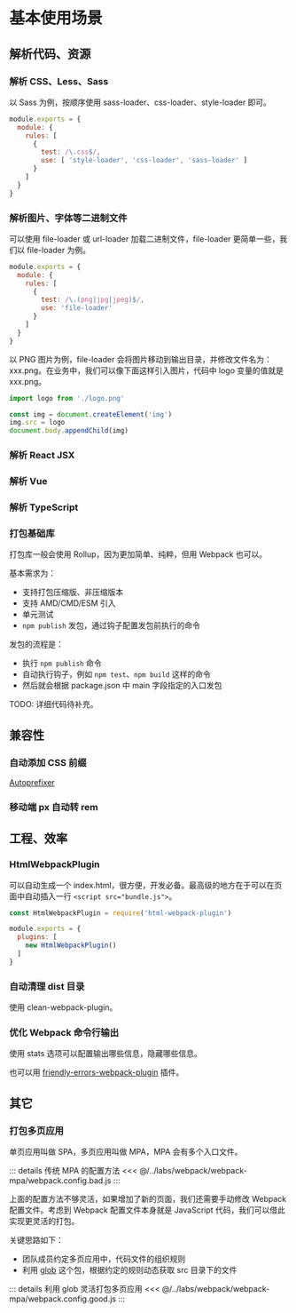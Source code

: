 # 基本使用场景

## 解析代码、资源
### 解析 CSS、Less、Sass
以 Sass 为例，按顺序使用 sass-loader、css-loader、style-loader 即可。

```javascript
module.exports = {
  module: {
    rules: [
      {
        test: /\.css$/,
        use: [ 'style-loader', 'css-loader', 'sass-loader' ]
      }
    ]
  }
}
```

### 解析图片、字体等二进制文件
可以使用 file-loader 或 url-loader 加载二进制文件，file-loader 更简单一些，我们以 file-loader 为例。

```javascript
module.exports = {
  module: {
    rules: [
      {
        test: /\.(png|jpg|jpeg)$/,
        use: 'file-loader'
      }
    ]
  }
}
```

以 PNG 图片为例，file-loader 会将图片移动到输出目录，并修改文件名为：xxx.png。在业务中，我们可以像下面这样引入图片，代码中 logo 变量的值就是 xxx.png。
```javascript
import logo from './logo.png'

const img = document.createElement('img')
img.src = logo
document.body.appendChild(img)
```

### 解析 React JSX

### 解析 Vue

### 解析 TypeScript

### 打包基础库
打包库一般会使用 Rollup，因为更加简单、纯粹，但用 Webpack 也可以。

基本需求为：
- 支持打包压缩版、非压缩版本
- 支持 AMD/CMD/ESM 引入
- 单元测试
- `npm publish` 发包，通过钩子配置发包前执行的命令

发包的流程是：
- 执行 `npm publish` 命令
- 自动执行钩子，例如 `npm test`、`npm build` 这样的命令
- 然后就会根据 package.json 中 main 字段指定的入口发包

TODO: 详细代码待补充。

## 兼容性
### 自动添加 CSS 前缀
[Autoprefixer](https://www.npmjs.com/package/autoprefixer) 

### 移动端 px 自动转 rem

## 工程、效率
### HtmlWebpackPlugin
可以自动生成一个 index.html，很方便，开发必备。最高级的地方在于可以在页面中自动插入一行 `<script src="bundle.js">`。

```javascript
const HtmlWebpackPlugin = require('html-webpack-plugin')

module.exports = {
  plugins: [
    new HtmlWebpackPlugin()
  ]
}
```

### 自动清理 dist 目录
使用 clean-webpack-plugin。

### 优化 Webpack 命令行输出
使用 stats 选项可以配置输出哪些信息，隐藏哪些信息。

也可以用 [friendly-errors-webpack-plugin](https://www.npmjs.com/package/friendly-errors-webpack-plugin) 插件。

## 其它
### 打包多页应用
单页应用叫做 SPA，多页应用叫做 MPA，MPA 会有多个入口文件。

::: details 传统 MPA 的配置方法
<<< @/../labs/webpack/webpack-mpa/webpack.config.bad.js
:::

上面的配置方法不够灵活，如果增加了新的页面，我们还需要手动修改 Webpack 配置文件。考虑到 Webpack 配置文件本身就是 JavaScript 代码，我们可以借此实现更灵活的打包。

关键思路如下：
- 团队成员约定多页应用中，代码文件的组织规则
- 利用 [glob](https://www.npmjs.com/package/glob) 这个包，根据约定的规则动态获取 src 目录下的文件

::: details 利用 glob 灵活打包多页应用
<<< @/../labs/webpack/webpack-mpa/webpack.config.good.js
:::
